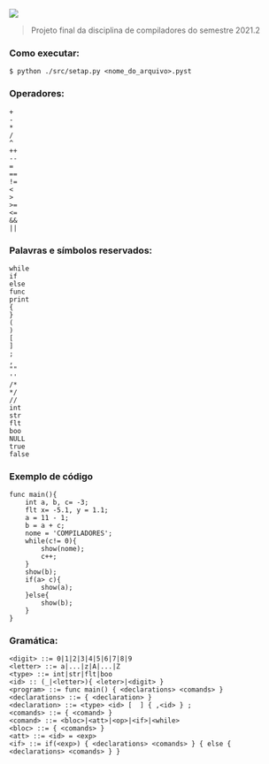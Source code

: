 ![](img/logo_t.png)  


>Projeto final da disciplina de compiladores do semestre 2021.2

### Como executar:
```
$ python ./src/setap.py <nome_do_arquivo>.pyst
```

### Operadores:  

```
+ 
- 
* 
/ 
^ 
++ 
-- 
= 
==
!=  
< 
> 
>= 
<= 
&& 
||
```

### Palavras e símbolos reservados:
```
while
if
else
func
print
{
}
(
)
[
]
;
,
""
''
/*
*/
//
int
str
flt
boo
NULL
true
false
```
### Exemplo de código
```
func main(){
    int a, b, c= -3;
    flt x= -5.1, y = 1.1;
    a = 11 - 1;
    b = a + c;
    nome = 'COMPILADORES';
    while(c!= 0){
        show(nome);
        c++;    
    }
    show(b);
    if(a> c){
        show(a);
    }else{
        show(b);
    }
}
```

### Gramática:
```
<digit> ::= 0|1|2|3|4|5|6|7|8|9
<letter> ::= a|...|z|A|...|Z
<type> ::= int|str|flt|boo
<id> :: (_|<letter>){ <leter>|<digit> }
<program> ::= func main() { <declarations> <comands> }
<declarations> ::= { <declaration> }
<declaration> ::= <type> <id> [  ] { ,<id> } ;
<comands> ::= { <comand> }
<comand> ::= <bloc>|<att>|<op>|<if>|<while>
<bloc> ::= { <comands> }
<att> ::= <id> = <exp>
<if> ::= if(<exp>) { <declarations> <comands> } { else { <declarations> <comands> } }
```
